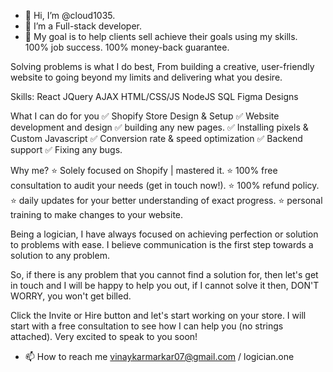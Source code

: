 - 👋 Hi, I’m @cloud1035.
- 👀 I’m a Full-stack developer.
- 🌱 My goal is to help clients sell achieve their goals using my skills.  
100% job success. 100% money-back guarantee.

Solving problems is what I do best, From building a creative, user-friendly website to going beyond my limits and delivering what you desire.

Skills:
React
JQuery
AJAX
HTML/CSS/JS
NodeJS
SQL
Figma Designs

What I can do for you
✅  Shopify Store Design & Setup 
✅  Website development and design
✅  building any new pages.
✅  Installing pixels & Custom Javascript
✅  Conversion rate & speed optimization
✅  Backend support
✅  Fixing any bugs.

Why me?
⭐️ Solely focused on Shopify | mastered it.
⭐️ 100% free consultation to audit your needs (get in touch now!).
⭐️ 100% refund policy.
⭐️ daily updates for your better understanding of exact progress.
⭐️ personal training to make changes to your website.

Being a logician, I have always focused on achieving perfection or solution to problems with ease.
I believe communication is the first step towards a solution to any problem. 

So, if there is any problem that you cannot find a solution for, then let's get in touch and I will be happy to help you out, if I cannot solve it then, DON'T WORRY,  you won't get billed.

Click the Invite or Hire button and let's start working on your store.
I will start with a free consultation to see how I can help you (no strings attached).
Very excited to speak to you soon!
- 📫 How to reach me vinaykarmarkar07@gmail.com / logician.one

